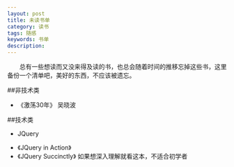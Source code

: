 ```yaml
---
layout: post
title: 未读书单
category: 读书
tags: 随感
keywords: 书单
description: 
---
```


　　总有一些想读而又没来得及读的书，也总会随着时间的推移忘掉这些书，这里备份一个清单吧，美好的东西，不应该被遗忘。

##非技术类

* 《激荡30年》 吴晓波



##技术类
+ JQuery

 * 《JQuery in Action》     
 * 《JQuery Succinctly》  如果想深入理解就看这本，不适合初学者



